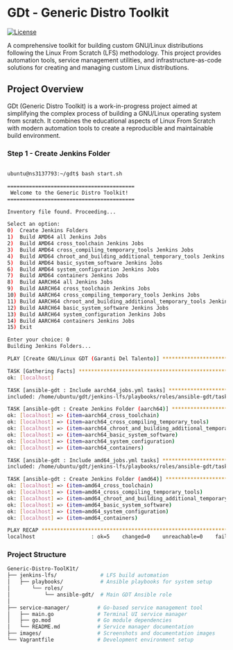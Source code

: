 # GDt - Generic Distro Toolkit

[![License](https://img.shields.io/badge/License-Apache%202.0-blue.svg)](https://opensource.org/licenses/Apache-2.0)

A comprehensive toolkit for building custom GNU/Linux distributions following the Linux From Scratch (LFS) methodology. This project provides automation tools, service management utilities, and infrastructure-as-code solutions for creating and managing custom Linux distributions.

## Project Overview

GDt (Generic Distro Toolkit) is a work-in-progress project aimed at simplifying the complex process of building a GNU/Linux operating system from scratch. It combines the educational aspects of Linux From Scratch with modern automation tools to create a reproducible and maintainable build environment.

### Step 1 - Create Jenkins Folder

```bash

ubuntu@ns3137793:~/gdt$ bash start.sh 

=========================================
 Welcome to the Generic Distro Toolkit! 
=========================================

Inventory file found. Proceeding...

Select an option:
0)  Create Jenkins Folders
1)  Build AMD64 all Jenkins Jobs
2)  Build AMD64 cross_toolchain Jenkins Jobs
3)  Build AMD64 cross_compiling_temporary_tools Jenkins Jobs
4)  Build AMD64 chroot_and_building_additional_temporary_tools Jenkins Jobs
5)  Build AMD64 basic_system_software Jenkins Jobs
6)  Build AMD64 system_configuration Jenkins Jobs
7)  Build AMD64 containers Jenkins Jobs
8)  Build AARCH64 all Jenkins Jobs
9)  Build AARCH64 cross_toolchain Jenkins Jobs
10) Build AARCH64 cross_compiling_temporary_tools Jenkins Jobs
11) Build AARCH64 chroot_and_building_additional_temporary_tools Jenkins Jobs
12) Build AARCH64 basic_system_software Jenkins Jobs
13) Build AARCH64 system_configuration Jenkins Jobs
14) Build AARCH64 containers Jenkins Jobs
15) Exit

Enter your choice: 0
Building Jenkins Folders...

PLAY [Create GNU/Linux GDT (Garanti Del Talento)] **********************************************************************************************************************************************************************************************************************

TASK [Gathering Facts] *************************************************************************************************************************************************************************************************************************************************
ok: [localhost]

TASK [ansible-gdt : Include aarch64_jobs.yml tasks] ********************************************************************************************************************************************************************************************************************
included: /home/ubuntu/gdt/jenkins-lfs/playbooks/roles/ansible-gdt/tasks/aarch64_jobs.yml for localhost

TASK [ansible-gdt : Create Jenkins Folder (aarch64)] *******************************************************************************************************************************************************************************************************************
ok: [localhost] => (item=aarch64_cross_toolchain)
ok: [localhost] => (item=aarch64_cross_compiling_temporary_tools)
ok: [localhost] => (item=aarch64_chroot_and_building_additional_temporary_tools)
ok: [localhost] => (item=aarch64_basic_system_software)
ok: [localhost] => (item=aarch64_system_configuration)
ok: [localhost] => (item=aarch64_containers)

TASK [ansible-gdt : Include amd64_jobs.yml tasks] **********************************************************************************************************************************************************************************************************************
included: /home/ubuntu/gdt/jenkins-lfs/playbooks/roles/ansible-gdt/tasks/amd64_jobs.yml for localhost

TASK [ansible-gdt : Create Jenkins Folder (amd64)] *********************************************************************************************************************************************************************************************************************
ok: [localhost] => (item=amd64_cross_toolchain)
ok: [localhost] => (item=amd64_cross_compiling_temporary_tools)
ok: [localhost] => (item=amd64_chroot_and_building_additional_temporary_tools)
ok: [localhost] => (item=amd64_basic_system_software)
ok: [localhost] => (item=amd64_system_configuration)
ok: [localhost] => (item=amd64_containers)

PLAY RECAP *************************************************************************************************************************************************************************************************************************************************************
localhost                  : ok=5    changed=0    unreachable=0    failed=0    skipped=0    rescued=0    ignored=0   

```

### Project Structure

```bash
Generic-Distro-ToolK1t/
├── jenkins-lfs/              # LFS build automation
│   ├── playbooks/            # Ansible playbooks for system setup
│       └── roles/
│           └── ansible-gdt/  # Main GDT Ansible role
│ 
├── service-manager/         # Go-based service management tool
│   ├── main.go              # Terminal UI service manager
│   ├── go.mod               # Go module dependencies
│   └── README.md            # Service manager documentation
├── images/                  # Screenshots and documentation images
└── Vagrantfile              # Development environment setup
```
